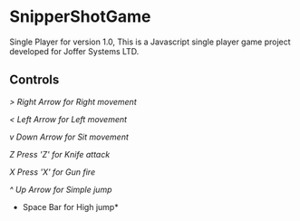 # SnipperShotGame
Single Player for version 1.0, This is a Javascript single player game project developed for Joffer Systems LTD.

## Controls

*>  Right Arrow for Right movement*

*<  Left Arrow for Left movement*

*v  Down Arrow for Sit movement*

*Z  Press 'Z' for Knife attack*

*X  Press 'X' for Gun fire*

*^  Up Arrow for Simple jump*

*   Space Bar for High jump*
